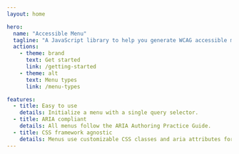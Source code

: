 ```yaml
---
layout: home

hero:
  name: "Accessible Menu"
  tagline: "A JavaScript library to help you generate WCAG accessible menus in the DOM."
  actions:
    - theme: brand
      text: Get started
      link: /getting-started
    - theme: alt
      text: Menu types
      link: /menu-types

features:
  - title: Easy to use
    details: Initialize a menu with a single query selector.
  - title: ARIA compliant
    details: All menus follow the ARIA Authoring Practice Guide.
  - title: CSS framework agnostic
    details: Menus use customizable CSS classes and aria attributes for all transitions.
---
```

